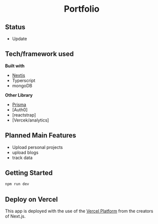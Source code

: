 <h1 align="center">Portfolio</h1>

## Status

- Update

## Tech/framework used

<b>Built with</b>

- [Nextjs](https://nextjs.org/)
- Typerscript
- mongoDB

<b> Other Library</b>

- [Prisma](https://www.prisma.io/)
- [Auth0]
- [reactstrap]
- [Vercek/analytics]

## Planned Main Features

- Upload personal projects
- upload blogs
- track data

## Getting Started

```bash
npm run dev

```

## Deploy on Vercel

This app is deployed with the use of the [Vercel Platform](https://vercel.com/new?utm_medium=default-template&filter=next.js&utm_source=create-next-app&utm_campaign=create-next-app-readme) from the creators of Next.js.
